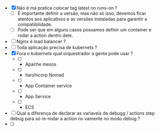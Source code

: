 - [x] Não é má pratica colocar tag latest no runs-on ? 
	- [ ] É importante definir a versão, mas não só isso, devemos ficar atentos aos aplicativos e as versões instaladas para garantir a compatibilidade. 
	- [ ] Pode ser que em alguns casos possamos definir um container e rodar a action dentro dele.
- [ ] Nginx é load balancer ? 
- [ ] Toda aplicação precisa de kubernets ? 
- [x] Fora o kubernets qual orquestrador a gente pode usar ? 
	- [ ] - Apache mesos 
	- [ ] - harshicorp Nomad
	- [ ] - App Container service 
	- [ ] - App Service
	- [ ] - ECS
- [ ] Qual a diferença de declarar as variaveis de debugg / actions step debug para só re-rodar a action no vamente no modo debug ? 
- [ ] 